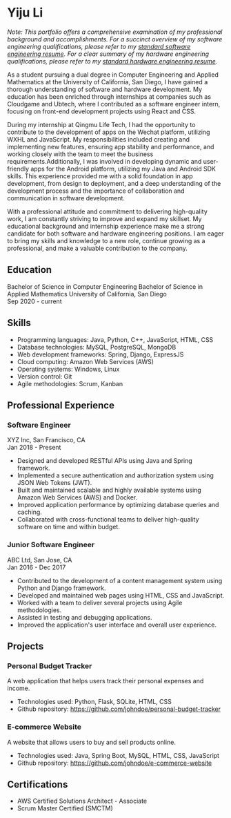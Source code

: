 # Yiju Li

*Note: This portfolio offers a comprehensive examination of my professional background and accomplishments. For a succinct overview of my software engineering qualifications, please refer to my [standard software engineering resume](resume_software). For a clear summary of my hardware engineering qualifications, please refer to my [standard hardware engineering resume](resume_hardware).*

As a student pursuing a dual degree in Computer Engineering and Applied Mathematics at the University of California, San Diego, I have gained a thorough understanding of software and hardware development. My education has been enriched through internships at companies such as Cloudgame and Ubtech, where I contributed as a software engineer intern, focusing on front-end development projects using React and CSS.

During my internship at Qingmu Life Tech, I had the opportunity to contribute to the development of apps on the Wechat platform, utilizing WXHL and JavaScript. My responsibilities included creating and implementing new features, ensuring app stability and performance, and working closely with the team to meet the business requirements.Additionally, I was involved in developing dynamic and user-friendly apps for the Android platform, utilizing my Java and Android SDK skills. This experience provided me with a solid foundation in app development, from design to deployment, and a deep understanding of the development process and the importance of collaboration and communication in software development.

With a professional attitude and commitment to delivering high-quality work, I am constantly striving to improve and expand my skillset. My educational background and internship experience make me a strong candidate for both software and hardware engineering positions. I am eager to bring my skills and knowledge to a new role, continue growing as a professional, and make a valuable contribution to the company.

## Education
Bachelor of Science in Computer Engineering 
Bachelor of Science in Applied Mathematics
University of California, San Diego  
Sep 2020 - current

## Skills
- Programming languages: Java, Python, C++, JavaScript, HTML, CSS
- Database technologies: MySQL, PostgreSQL, MongoDB
- Web development frameworks: Spring, Django, ExpressJS
- Cloud computing: Amazon Web Services (AWS)
- Operating systems: Windows, Linux
- Version control: Git
- Agile methodologies: Scrum, Kanban

## Professional Experience

### Software Engineer
XYZ Inc, San Francisco, CA  
Jan 2018 - Present

- Designed and developed RESTful APIs using Java and Spring framework.
- Implemented a secure authentication and authorization system using JSON Web Tokens (JWT).
- Built and maintained scalable and highly available systems using Amazon Web Services (AWS) and Docker.
- Improved application performance by optimizing database queries and caching.
- Collaborated with cross-functional teams to deliver high-quality software on time and within budget.

### Junior Software Engineer
ABC Ltd, San Jose, CA  
Jan 2016 - Dec 2017

- Contributed to the development of a content management system using Python and Django framework.
- Developed and maintained web pages using HTML, CSS and JavaScript.
- Worked with a team to deliver several projects using Agile methodologies.
- Assisted in testing and debugging applications.
- Improved the application's user interface and overall user experience.


## Projects

### Personal Budget Tracker
A web application that helps users track their personal expenses and income.
- Technologies used: Python, Flask, SQLite, HTML, CSS
- Github repository: https://github.com/johndoe/personal-budget-tracker

### E-commerce Website
A website that allows users to buy and sell products online.
- Technologies used: Java, Spring Boot, MySQL, HTML, CSS, JavaScript
- Github repository: https://github.com/johndoe/e-commerce-website

## Certifications
- AWS Certified Solutions Architect - Associate
- Scrum Master Certified (SMCTM)
